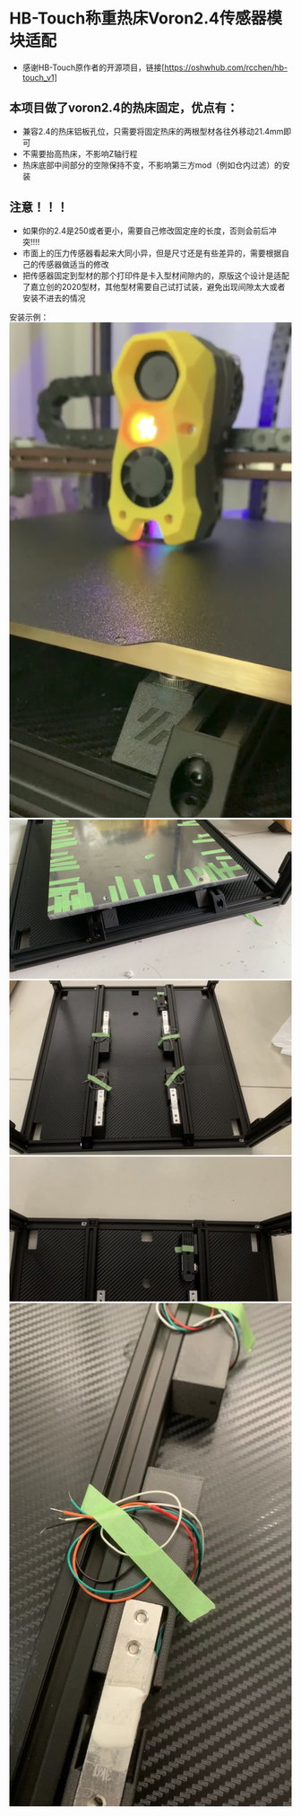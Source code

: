 # HB-Touch称重热床Voron2.4传感器模块适配

* 感谢HB-Touch原作者的开源项目，链接[https://oshwhub.com/rcchen/hb-touch_v1]

## 本项目做了voron2.4的热床固定，优点有：
* 兼容2.4的热床铝板孔位，只需要将固定热床的两根型材各往外移动21.4mm即可
* 不需要抬高热床，不影响Z轴行程
* 热床底部中间部分的空隙保持不变，不影响第三方mod（例如仓内过滤）的安装

## 注意！！！
* 如果你的2.4是250或者更小，需要自己修改固定座的长度，否则会前后冲突!!!!
* 市面上的压力传感器看起来大同小异，但是尺寸还是有些差异的，需要根据自己的传感器做适当的修改
* 把传感器固定到型材的那个打印件是卡入型材间隙内的，原版这个设计是适配了嘉立创的2020型材，其他型材需要自己试打试装，避免出现间隙太大或者安装不进去的情况

安装示例：
![p1](/images/Page_3.jpg "P1")
![p1](/images/Page_7.jpeg "P1")
![p1](/images/Page_1.jpg "P1")
![p1](/images/Page_2.jpg "P1")
![p1](/images/Page_6.jpeg "P1")
